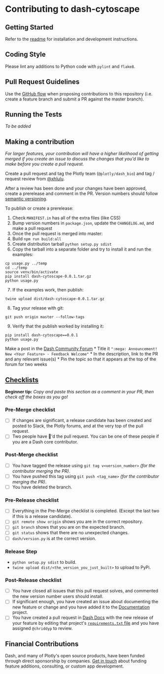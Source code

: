 # Contributing to dash-cytoscape

## Getting Started

Refer to the [readme](README.md) for installation and development instructions.

## Coding Style

Please lint any additions to Python code with `pylint` and `flake8`.

## Pull Request Guidelines

Use the [GitHub flow][] when proposing contributions to this repository (i.e. create a feature branch and submit a PR against the master branch).

## Running the Tests

_To be added_


## Making a contribution
_For larger features, your contribution will have a higher likelihood of getting merged if you create an issue to discuss the changes that you'd like to make before you create a pull request._

Create a pull request and tag the Plotly team (`@plotly/dash_bio`) and tag / request review from [@xhlulu](https://github.com/xhlulu).

After a review has been done and your changes have been approved, create a prerelease and comment in the PR. Version numbers should follow [semantic versioning][].

To publish or create a prerelease:

1. Check `MANIFEST.in` has all of the extra files (like CSS)
2. Bump version numbers in `package.json`, update the `CHANGELOG.md`, and make a pull request
3. Once the pull request is merged into master:
4. Build
```npm run build:all```
5. Create distribution tarball
```python setup.py sdist```
6. Copy the tarball into a separate folder and try to install it and run the examples:
```cp dist/dash-cytoscape-0.0.1.tar.gz ../temp
cp usage.py ../temp
cd ../temp
source venv/bin/activate
pip install dash-cytoscape-0.0.1.tar.gz
python usage.py
```
7. If the examples work, then publish:
```npm publish
twine upload dist/dash-cytoscape-0.0.1.tar.gz
```
8. Tag your release with git:
```git tag -a 'v0.0.1' -m 'v0.0.1'
git push origin master --follow-tags
```
9. Verify that the publish worked by installing it:
```cd ../temp
pip install dash-cytoscape==0.0.1
python usage.py
```


Make a post in the [Dash Community Forum][]
    * Title it `":mega: Announcement! New <Your Feature> - Feedback Welcome"`
    * In the description, link to the PR and any relevant issue(s)
    * Pin the topic so that it appears at the top of the forum for two weeks

## [Checklists](http://rs.io/unreasonable-effectiveness-of-checklists/)
**Beginner tip:** _Copy and paste this section as a comment in your PR, then check off the boxes as you go!_
### Pre-Merge checklist
- [ ] If changes are significant, a release candidate has been created and posted to Slack, the Plotly forums, and at the very top of the pull request.
- [ ] Two people have :dancer:'d the pull request. You can be one of these people if you are a Dash core contributor.

### Post-Merge checklist
- [ ] You have tagged the release using `git tag v<version_number>` _(for the contributor merging the PR)_.
- [ ] You have pushed this tag using `git push <tag_name>` _(for the contributor merging the PR)_.
- [ ] You have deleted the branch.

### Pre-Release checklist
- [ ] Everything in the Pre-Merge checklist is completed. (Except the last two if this is a release candidate).
- [ ] `git remote show origin` shows you are in the correct repository.
- [ ] `git branch` shows that you are on the expected branch.
- [ ] `git status` shows that there are no unexpected changes.
- [ ] `dash/version.py` is at the correct version.

### Release Step
- `python setup.py sdist` to build.
- `twine upload dist/<the_version_you_just_built>` to upload to PyPi.

### Post-Release checklist
- [ ] You have closed all issues that this pull request solves, and commented the new version number users should install.
- [ ] If significant enough, you have created an issue about documenting the new feature or change and you have added it to the [Documentation] project.
- [ ] You have created a pull request in [Dash Docs] with the new release of your feature by editing that project's [`requirements.txt` file](https://github.com/plotly/dash-docs/blob/master/requirements.txt) and you have assigned `@chriddyp` to review.

## Financial Contributions

Dash, and many of Plotly's open source products, have been funded through direct sponsorship by companies. [Get in touch] about funding feature additions, consulting, or custom app development.

[Dash Core Components]: https://dash.plot.ly/dash-core-components
[Dash HTML Components]: https://github.com/plotly/dash-html-components
[write your own components]: https://dash.plot.ly/plugins
[Dash Component Biolerplate]: https://github.com/plotly/dash-component-boilerplate
[issues]: https://github.com/plotly/dash-core-components/issues 
[GitHub flow]: https://guides.github.com/introduction/flow/
[eslintrc-react.json]: https://github.com/plotly/dash-components-archetype/blob/master/config/eslint/eslintrc-react.json
[contributors]: https://github.com/plotly/dash-core-components/graphs/contributors
[semantic versioning]: https://semver.org/
[Dash Community Forum]: https://community.plot.ly/c/dash
[Confirmation Modal component]: https://github.com/plotly/dash-core-components/pull/211#issue-195280462
[Confirmation Modal announcement]: https://community.plot.ly/t/announcing-dash-confirmation-modal-feedback-welcome/11627
[Get in touch]: https://plot.ly/products/consulting-and-oem
[Documentation]: https://github.com/orgs/plotly/projects/8
[Dash Docs]: https://github.com/plotly/dash-docs
